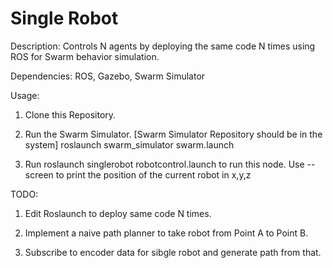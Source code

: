# Single Robot
Description: Controls N agents by deploying the same code N times using ROS for Swarm behavior simulation.

Dependencies: ROS, Gazebo, Swarm Simulator

Usage:

1. Clone this Repository.

2. Run the Swarm Simulator. [Swarm Simulator Repository should be in the system]
	roslaunch swarm_simulator swarm.launch

3. Run roslaunch singlerobot robotcontrol.launch to run this node.
	Use --screen to print the position of the current robot in x,y,z

TODO:

1. Edit Roslaunch to deploy same code N times.

2. Implement a naive path planner to take robot from Point A to Point B.

3. Subscribe to encoder data for sibgle robot and generate path from that.
